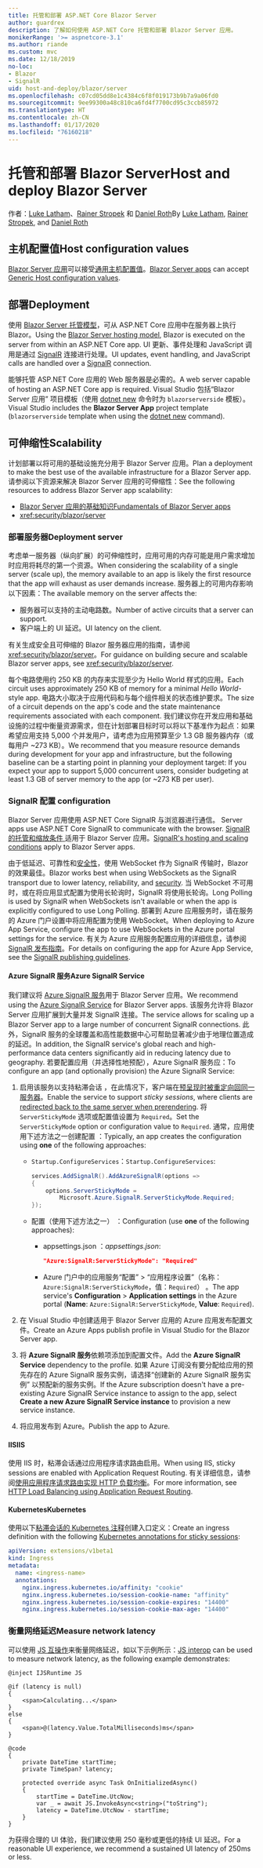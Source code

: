 ```yaml
---
title: 托管和部署 ASP.NET Core Blazor Server
author: guardrex
description: 了解如何使用 ASP.NET Core 托管和部署 Blazor Server 应用。
monikerRange: '>= aspnetcore-3.1'
ms.author: riande
ms.custom: mvc
ms.date: 12/18/2019
no-loc:
- Blazor
- SignalR
uid: host-and-deploy/blazor/server
ms.openlocfilehash: c07cd05dd8e1c4384c6f8f019173b9b7a9a06fd0
ms.sourcegitcommit: 9ee99300a48c810ca6fd4f7700cd95c3ccb85972
ms.translationtype: HT
ms.contentlocale: zh-CN
ms.lasthandoff: 01/17/2020
ms.locfileid: "76160218"
---
```

# <a name="host-and-deploy-opno-locblazor-server"></a><span data-ttu-id="575c4-103">托管和部署 Blazor Server</span><span class="sxs-lookup"><span data-stu-id="575c4-103">Host and deploy Blazor Server</span></span>

<span data-ttu-id="575c4-104">作者：[Luke Latham](https://github.com/guardrex)、[Rainer Stropek](https://www.timecockpit.com) 和 [Daniel Roth](https://github.com/danroth27)</span><span class="sxs-lookup"><span data-stu-id="575c4-104">By [Luke Latham](https://github.com/guardrex), [Rainer Stropek](https://www.timecockpit.com), and [Daniel Roth](https://github.com/danroth27)</span></span>

## <a name="host-configuration-values"></a><span data-ttu-id="575c4-105">主机配置值</span><span class="sxs-lookup"><span data-stu-id="575c4-105">Host configuration values</span></span>

<span data-ttu-id="575c4-106">[Blazor Server 应用](xref:blazor/hosting-models#blazor-server)可以接受[通用主机配置值](xref:fundamentals/host/generic-host#host-configuration)。</span><span class="sxs-lookup"><span data-stu-id="575c4-106">[Blazor Server apps](xref:blazor/hosting-models#blazor-server) can accept [Generic Host configuration values](xref:fundamentals/host/generic-host#host-configuration).</span></span>

## <a name="deployment"></a><span data-ttu-id="575c4-107">部署</span><span class="sxs-lookup"><span data-stu-id="575c4-107">Deployment</span></span>

<span data-ttu-id="575c4-108">使用 [Blazor Server 托管模型](xref:blazor/hosting-models#blazor-server)，可从 ASP.NET Core 应用中在服务器上执行 Blazor。</span><span class="sxs-lookup"><span data-stu-id="575c4-108">Using the [Blazor Server hosting model](xref:blazor/hosting-models#blazor-server), Blazor is executed on the server from within an ASP.NET Core app.</span></span> <span data-ttu-id="575c4-109">UI 更新、事件处理和 JavaScript 调用是通过 [SignalR](xref:signalr/introduction) 连接进行处理。</span><span class="sxs-lookup"><span data-stu-id="575c4-109">UI updates, event handling, and JavaScript calls are handled over a [SignalR](xref:signalr/introduction) connection.</span></span>

<span data-ttu-id="575c4-110">能够托管 ASP.NET Core 应用的 Web 服务器是必需的。</span><span class="sxs-lookup"><span data-stu-id="575c4-110">A web server capable of hosting an ASP.NET Core app is required.</span></span> <span data-ttu-id="575c4-111">Visual Studio 包括“Blazor Server 应用”  项目模板（使用 [dotnet new](/dotnet/core/tools/dotnet-new) 命令时为 `blazorserverside` 模板）。</span><span class="sxs-lookup"><span data-stu-id="575c4-111">Visual Studio includes the **Blazor Server App** project template (`blazorserverside` template when using the [dotnet new](/dotnet/core/tools/dotnet-new) command).</span></span>

## <a name="scalability"></a><span data-ttu-id="575c4-112">可伸缩性</span><span class="sxs-lookup"><span data-stu-id="575c4-112">Scalability</span></span>

<span data-ttu-id="575c4-113">计划部署以将可用的基础设施充分用于 Blazor Server 应用。</span><span class="sxs-lookup"><span data-stu-id="575c4-113">Plan a deployment to make the best use of the available infrastructure for a Blazor Server app.</span></span> <span data-ttu-id="575c4-114">请参阅以下资源来解决 Blazor Server 应用的可伸缩性：</span><span class="sxs-lookup"><span data-stu-id="575c4-114">See the following resources to address Blazor Server app scalability:</span></span>

* <span data-ttu-id="575c4-115">[Blazor Server 应用的基础知识](xref:blazor/hosting-models#blazor-server)</span><span class="sxs-lookup"><span data-stu-id="575c4-115">[Fundamentals of Blazor Server apps](xref:blazor/hosting-models#blazor-server)</span></span>
* <xref:security/blazor/server>

### <a name="deployment-server"></a><span data-ttu-id="575c4-116">部署服务器</span><span class="sxs-lookup"><span data-stu-id="575c4-116">Deployment server</span></span>

<span data-ttu-id="575c4-117">考虑单一服务器（纵向扩展）的可伸缩性时，应用可用的内存可能是用户需求增加时应用将耗尽的第一个资源。</span><span class="sxs-lookup"><span data-stu-id="575c4-117">When considering the scalability of a single server (scale up), the memory available to an app is likely the first resource that the app will exhaust as user demands increase.</span></span> <span data-ttu-id="575c4-118">服务器上的可用内存影响以下因素：</span><span class="sxs-lookup"><span data-stu-id="575c4-118">The available memory on the server affects the:</span></span>

* <span data-ttu-id="575c4-119">服务器可以支持的主动电路数。</span><span class="sxs-lookup"><span data-stu-id="575c4-119">Number of active circuits that a server can support.</span></span>
* <span data-ttu-id="575c4-120">客户端上的 UI 延迟。</span><span class="sxs-lookup"><span data-stu-id="575c4-120">UI latency on the client.</span></span>

<span data-ttu-id="575c4-121">有关生成安全且可伸缩的 Blazor 服务器应用的指南，请参阅 <xref:security/blazor/server>。</span><span class="sxs-lookup"><span data-stu-id="575c4-121">For guidance on building secure and scalable Blazor server apps, see <xref:security/blazor/server>.</span></span>

<span data-ttu-id="575c4-122">每个电路使用约 250 KB 的内存来实现至少为 Hello World  样式的应用。</span><span class="sxs-lookup"><span data-stu-id="575c4-122">Each circuit uses approximately 250 KB of memory for a minimal *Hello World*-style app.</span></span> <span data-ttu-id="575c4-123">电路大小取决于应用代码和与每个组件相关的状态维护要求。</span><span class="sxs-lookup"><span data-stu-id="575c4-123">The size of a circuit depends on the app's code and the state maintenance requirements associated with each component.</span></span> <span data-ttu-id="575c4-124">我们建议你在开发应用和基础设施的过程中衡量资源需求，但在计划部署目标时可以将以下基准作为起点：如果希望应用支持 5,000 个并发用户，请考虑为应用预算至少 1.3 GB 服务器内存（或每用户 ~273 KB）。</span><span class="sxs-lookup"><span data-stu-id="575c4-124">We recommend that you measure resource demands during development for your app and infrastructure, but the following baseline can be a starting point in planning your deployment target: If you expect your app to support 5,000 concurrent users, consider budgeting at least 1.3 GB of server memory to the app (or ~273 KB per user).</span></span>

### <a name="opno-locsignalr-configuration"></a>SignalR<span data-ttu-id="575c4-125"> 配置</span><span class="sxs-lookup"><span data-stu-id="575c4-125"> configuration</span></span>

Blazor<span data-ttu-id="575c4-126"> Server 应用使用 ASP.NET Core SignalR 与浏览器进行通信。</span><span class="sxs-lookup"><span data-stu-id="575c4-126"> Server apps use ASP.NET Core SignalR to communicate with the browser.</span></span> <span data-ttu-id="575c4-127">[SignalR 的托管和缩放条件 ](xref:signalr/publish-to-azure-web-app) 适用于 Blazor Server 应用。</span><span class="sxs-lookup"><span data-stu-id="575c4-127">[SignalR's hosting and scaling conditions](xref:signalr/publish-to-azure-web-app) apply to Blazor Server apps.</span></span>

<span data-ttu-id="575c4-128">由于低延迟、可靠性和[安全性](xref:signalr/security)，使用 WebSocket 作为 SignalR 传输时，Blazor 的效果最佳。</span><span class="sxs-lookup"><span data-stu-id="575c4-128">Blazor works best when using WebSockets as the SignalR transport due to lower latency, reliability, and [security](xref:signalr/security).</span></span> <span data-ttu-id="575c4-129">当 WebSocket 不可用时，或在将应用显式配置为使用长轮询时，SignalR 将使用长轮询。</span><span class="sxs-lookup"><span data-stu-id="575c4-129">Long Polling is used by SignalR when WebSockets isn't available or when the app is explicitly configured to use Long Polling.</span></span> <span data-ttu-id="575c4-130">部署到 Azure 应用服务时，请在服务的 Azure 门户设置中将应用配置为使用 WebSocket。</span><span class="sxs-lookup"><span data-stu-id="575c4-130">When deploying to Azure App Service, configure the app to use WebSockets in the Azure portal settings for the service.</span></span> <span data-ttu-id="575c4-131">有关为 Azure 应用服务配置应用的详细信息，请参阅 [SignalR 发布指南](xref:signalr/publish-to-azure-web-app)。</span><span class="sxs-lookup"><span data-stu-id="575c4-131">For details on configuring the app for Azure App Service, see the [SignalR publishing guidelines](xref:signalr/publish-to-azure-web-app).</span></span>

#### <a name="azure-opno-locsignalr-service"></a><span data-ttu-id="575c4-132">Azure SignalR 服务</span><span class="sxs-lookup"><span data-stu-id="575c4-132">Azure SignalR Service</span></span>

<span data-ttu-id="575c4-133">我们建议将 [Azure SignalR 服务](/azure/azure-signalr)用于 Blazor Server 应用。</span><span class="sxs-lookup"><span data-stu-id="575c4-133">We recommend using the [Azure SignalR Service](/azure/azure-signalr) for Blazor Server apps.</span></span> <span data-ttu-id="575c4-134">该服务允许将 Blazor Server 应用扩展到大量并发 SignalR 连接。</span><span class="sxs-lookup"><span data-stu-id="575c4-134">The service allows for scaling up a Blazor Server app to a large number of concurrent SignalR connections.</span></span> <span data-ttu-id="575c4-135">此外，SignalR 服务的全球覆盖和高性能数据中心可帮助显著减少由于地理位置造成的延迟。</span><span class="sxs-lookup"><span data-stu-id="575c4-135">In addition, the SignalR service's global reach and high-performance data centers significantly aid in reducing latency due to geography.</span></span> <span data-ttu-id="575c4-136">若要配置应用（并选择性地预配），Azure SignalR 服务应：</span><span class="sxs-lookup"><span data-stu-id="575c4-136">To configure an app (and optionally provision) the Azure SignalR Service:</span></span>

1. <span data-ttu-id="575c4-137">启用该服务以支持粘滞会话  ，在此情况下，客户端在[预呈现时被重定向回同一服务器](xref:blazor/hosting-models#reconnection-to-the-same-server)。</span><span class="sxs-lookup"><span data-stu-id="575c4-137">Enable the service to support *sticky sessions*, where clients are [redirected back to the same server when prerendering](xref:blazor/hosting-models#reconnection-to-the-same-server).</span></span> <span data-ttu-id="575c4-138">将 `ServerStickyMode` 选项或配置值设置为 `Required`。</span><span class="sxs-lookup"><span data-stu-id="575c4-138">Set the `ServerStickyMode` option or configuration value to `Required`.</span></span> <span data-ttu-id="575c4-139">通常，应用使用下述方法之一创建配置  ：</span><span class="sxs-lookup"><span data-stu-id="575c4-139">Typically, an app creates the configuration using **one** of the following approaches:</span></span>

   * <span data-ttu-id="575c4-140">`Startup.ConfigureServices`：</span><span class="sxs-lookup"><span data-stu-id="575c4-140">`Startup.ConfigureServices`:</span></span>
  
     ```csharp
     services.AddSignalR().AddAzureSignalR(options =>
     {
         options.ServerStickyMode = 
             Microsoft.Azure.SignalR.ServerStickyMode.Required;
     });
     ```

   * <span data-ttu-id="575c4-141">配置（使用下述方法之一）  ：</span><span class="sxs-lookup"><span data-stu-id="575c4-141">Configuration (use **one** of the following approaches):</span></span>
  
     * <span data-ttu-id="575c4-142">appsettings.json  ：</span><span class="sxs-lookup"><span data-stu-id="575c4-142">*appsettings.json*:</span></span>

       ```json
       "Azure:SignalR:ServerStickyMode": "Required"
       ```

     * <span data-ttu-id="575c4-143">Azure 门户中的应用服务“配置” > “应用程序设置”（名称：`Azure:SignalR:ServerStickyMode`，值：`Required`）     。</span><span class="sxs-lookup"><span data-stu-id="575c4-143">The app service's **Configuration** > **Application settings** in the Azure portal (**Name**: `Azure:SignalR:ServerStickyMode`, **Value**: `Required`).</span></span>

1. <span data-ttu-id="575c4-144">在 Visual Studio 中创建适用于 Blazor Server 应用的 Azure 应用发布配置文件。</span><span class="sxs-lookup"><span data-stu-id="575c4-144">Create an Azure Apps publish profile in Visual Studio for the Blazor Server app.</span></span>
1. <span data-ttu-id="575c4-145">将 **Azure SignalR 服务**依赖项添加到配置文件。</span><span class="sxs-lookup"><span data-stu-id="575c4-145">Add the **Azure SignalR Service** dependency to the profile.</span></span> <span data-ttu-id="575c4-146">如果 Azure 订阅没有要分配给应用的预先存在的 Azure SignalR 服务实例，请选择“创建新的 Azure SignalR 服务实例”  以预配新的服务实例。</span><span class="sxs-lookup"><span data-stu-id="575c4-146">If the Azure subscription doesn't have a pre-existing Azure SignalR Service instance to assign to the app, select **Create a new Azure SignalR Service instance** to provision a new service instance.</span></span>
1. <span data-ttu-id="575c4-147">将应用发布到 Azure。</span><span class="sxs-lookup"><span data-stu-id="575c4-147">Publish the app to Azure.</span></span>

#### <a name="iis"></a><span data-ttu-id="575c4-148">IIS</span><span class="sxs-lookup"><span data-stu-id="575c4-148">IIS</span></span>

<span data-ttu-id="575c4-149">使用 IIS 时，粘滞会话通过应用程序请求路由启用。</span><span class="sxs-lookup"><span data-stu-id="575c4-149">When using IIS, sticky sessions are enabled with Application Request Routing.</span></span> <span data-ttu-id="575c4-150">有关详细信息，请参阅[使用应用程序请求路由实现 HTTP 负载均衡](/iis/extensions/configuring-application-request-routing-arr/http-load-balancing-using-application-request-routing)。</span><span class="sxs-lookup"><span data-stu-id="575c4-150">For more information, see [HTTP Load Balancing using Application Request Routing](/iis/extensions/configuring-application-request-routing-arr/http-load-balancing-using-application-request-routing).</span></span>

#### <a name="kubernetes"></a><span data-ttu-id="575c4-151">Kubernetes</span><span class="sxs-lookup"><span data-stu-id="575c4-151">Kubernetes</span></span>

<span data-ttu-id="575c4-152">使用以下[粘滞会话的 Kubernetes 注释](https://kubernetes.github.io/ingress-nginx/examples/affinity/cookie/)创建入口定义：</span><span class="sxs-lookup"><span data-stu-id="575c4-152">Create an ingress definition with the following [Kubernetes annotations for sticky sessions](https://kubernetes.github.io/ingress-nginx/examples/affinity/cookie/):</span></span>

```yaml
apiVersion: extensions/v1beta1
kind: Ingress
metadata:
  name: <ingress-name>
  annotations:
    nginx.ingress.kubernetes.io/affinity: "cookie"
    nginx.ingress.kubernetes.io/session-cookie-name: "affinity"
    nginx.ingress.kubernetes.io/session-cookie-expires: "14400"
    nginx.ingress.kubernetes.io/session-cookie-max-age: "14400"
```

### <a name="measure-network-latency"></a><span data-ttu-id="575c4-153">衡量网络延迟</span><span class="sxs-lookup"><span data-stu-id="575c4-153">Measure network latency</span></span>

<span data-ttu-id="575c4-154">可以使用 [JS 互操作](xref:blazor/javascript-interop)来衡量网络延迟，如以下示例所示：</span><span class="sxs-lookup"><span data-stu-id="575c4-154">[JS interop](xref:blazor/javascript-interop) can be used to measure network latency, as the following example demonstrates:</span></span>

```razor
@inject IJSRuntime JS

@if (latency is null)
{
    <span>Calculating...</span>
}
else
{
    <span>@(latency.Value.TotalMilliseconds)ms</span>
}

@code
{
    private DateTime startTime;
    private TimeSpan? latency;

    protected override async Task OnInitializedAsync()
    {
        startTime = DateTime.UtcNow;
        var _ = await JS.InvokeAsync<string>("toString");
        latency = DateTime.UtcNow - startTime;
    }
}
```

<span data-ttu-id="575c4-155">为获得合理的 UI 体验，我们建议使用 250 毫秒或更低的持续 UI 延迟。</span><span class="sxs-lookup"><span data-stu-id="575c4-155">For a reasonable UI experience, we recommend a sustained UI latency of 250ms or less.</span></span>
